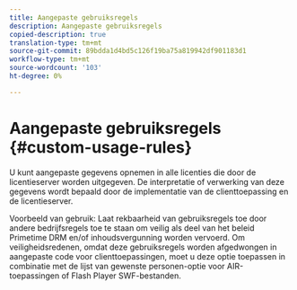 ```yaml
---
title: Aangepaste gebruiksregels
description: Aangepaste gebruiksregels
copied-description: true
translation-type: tm+mt
source-git-commit: 89bdda1d4bd5c126f19ba75a819942df901183d1
workflow-type: tm+mt
source-wordcount: '103'
ht-degree: 0%

---
```



# Aangepaste gebruiksregels {#custom-usage-rules}

U kunt aangepaste gegevens opnemen in alle licenties die door de licentieserver worden uitgegeven. De interpretatie of verwerking van deze gegevens wordt bepaald door de implementatie van de clienttoepassing en de licentieserver.

Voorbeeld van gebruik: Laat rekbaarheid van gebruiksregels toe door andere bedrijfsregels toe te staan om veilig als deel van het beleid Primetime DRM en/of inhoudsvergunning worden vervoerd. Om veiligheidsredenen, omdat deze gebruiksregels worden afgedwongen in aangepaste code voor clienttoepassingen, moet u deze optie toepassen in combinatie met de lijst van gewenste personen-optie voor AIR-toepassingen of Flash Player SWF-bestanden.
